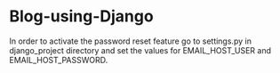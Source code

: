 # Blog-using-Django


In order to activate the password reset feature go to settings.py in django_project directory and set the values for EMAIL_HOST_USER and EMAIL_HOST_PASSWORD.
